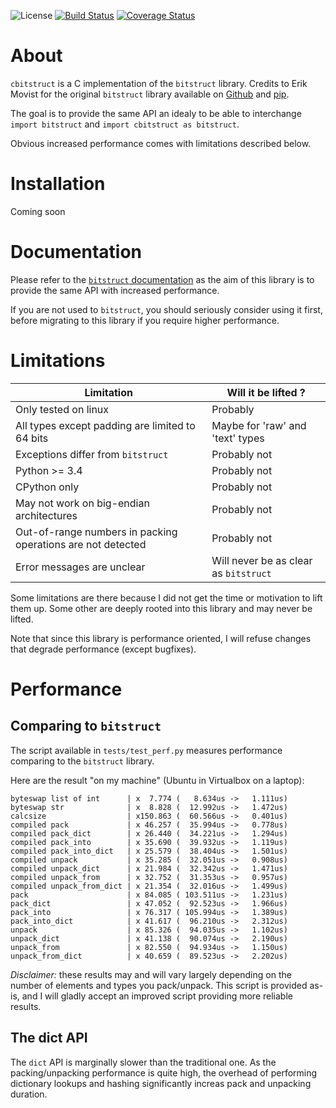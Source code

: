 ![License](https://img.shields.io/badge/license-GPLv3-brightgreen)  [![Build Status](https://travis-ci.com/qchateau/cbitstruct.svg?branch=master)](https://travis-ci.com/qchateau/cbitstruct) [![Coverage Status](https://coveralls.io/repos/github/qchateau/cbitstruct/badge.svg)](https://coveralls.io/github/qchateau/cbitstruct)

# About

`cbitstruct` is a C implementation of the `bitstruct` library. Credits to Erik Movist for the original `bitstruct` library available on [Github](https://github.com/eerimoq/bitstruct) and [pip](https://pypi.org/project/bitstruct/).

The goal is to provide the same API an idealy to be able to interchange `import bitstruct` and `import cbitstruct as bitstruct`.

Obvious increased performance comes with limitations described below.

# Installation

Coming soon

# Documentation

Please refer to the [`bitstruct` documentation](https://bitstruct.readthedocs.io/en/latest/) as the aim of this library is to provide the same API with increased performance.

If you are not used to `bitstruct`, you should seriously consider using it first, before migrating to this library if you require higher performance.

# Limitations

| Limitation | Will it be lifted ? |
|------------|---------------------|
| Only tested on linux | Probably |
| All types except padding are limited to 64 bits | Maybe for 'raw' and 'text' types |
| Exceptions differ from `bitstruct` | Probably not |
| Python >= 3.4 | Probably not |
| CPython only | Probably not |
| May not work on big-endian architectures | Probably not |
| Out-of-range numbers in packing operations are not detected | Probably not |
| Error messages are unclear | Will never be as clear as `bitstruct` |

Some limitations are there because I did not get the time or motivation to lift them up. Some other are deeply rooted into this library and may never be lifted.

Note that since this library is performance oriented, I will refuse changes that degrade performance (except bugfixes).

# Performance

## Comparing to `bitstruct`

The script available in `tests/test_perf.py` measures performance comparing to the `bitstruct` library.

Here are the result "on my machine" (Ubuntu in Virtualbox on a laptop):
```
byteswap list of int      | x  7.774 (   8.634us ->   1.111us)
byteswap str              | x  8.828 (  12.992us ->   1.472us)
calcsize                  | x150.863 (  60.566us ->   0.401us)
compiled pack             | x 46.257 (  35.994us ->   0.778us)
compiled pack_dict        | x 26.440 (  34.221us ->   1.294us)
compiled pack_into        | x 35.690 (  39.932us ->   1.119us)
compiled pack_into_dict   | x 25.579 (  38.404us ->   1.501us)
compiled unpack           | x 35.285 (  32.051us ->   0.908us)
compiled unpack_dict      | x 21.984 (  32.342us ->   1.471us)
compiled unpack_from      | x 32.752 (  31.353us ->   0.957us)
compiled unpack_from_dict | x 21.354 (  32.016us ->   1.499us)
pack                      | x 84.085 ( 103.511us ->   1.231us)
pack_dict                 | x 47.052 (  92.523us ->   1.966us)
pack_into                 | x 76.317 ( 105.994us ->   1.389us)
pack_into_dict            | x 41.617 (  96.210us ->   2.312us)
unpack                    | x 85.326 (  94.035us ->   1.102us)
unpack_dict               | x 41.138 (  90.074us ->   2.190us)
unpack_from               | x 82.550 (  94.934us ->   1.150us)
unpack_from_dict          | x 40.659 (  89.523us ->   2.202us)
```

*Disclaimer:* these results may and will vary largely depending on the number of elements and types you pack/unpack. This script is provided as-is, and I will gladly accept an improved script providing more reliable results.


## The dict API
The `dict` API is marginally slower than the traditional one. As the packing/unpacking performance is quite high, the overhead of performing dictionary lookups and hashing significantly increas pack and unpacking duration.